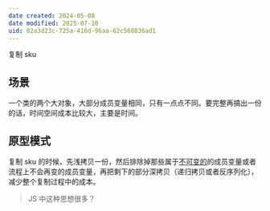 ```yaml
---
date created: 2024-05-08
date modified: 2025-07-10
uid: 82a3d23c-725a-416d-96aa-62c568836ad1
---
```


复制 sku

<!-- more -->

## 场景

一个类的两个大对象，大部分成员变量相同，只有一点点不同。要完整再搞出一份的话，时间空间成本比较大，主要是时间。

## 原型模式

复制 sku 的时候，先浅拷贝一份，然后排除掉那些属于[不可变的](不可变的.md)的成员变量或者流程上不会再变的成员变量，再把剩下的部分深拷贝（递归拷贝或者反序列化），减少整个复制过程中的成本。

> JS 中这种思想很多？
